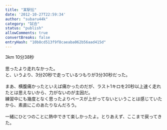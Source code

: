 ```yaml
---
title: "某駅伝"
date: '2012-10-27T22:59:34'
author: "subaru44k"
category: "試合"
status: "publish"
allowComments: true
convertBreaks: false
entryHash: "10b8cd513f9f8caeaba062b56aad415d"
---
```

3km 10分38秒<br>
<br>
思ったより走れなかった。<br>
と、いうより、3分20秒で走っているつもりが3分30秒だった。<br>
<br>
まあ、横腹痛かったといえば痛かったのだが、ラスト1キロを20秒以上速く走れたとは思えないから、力がないのが主因だ。<br>
練習中にも幾度となく思ったよりペースが上がってないということは感じていたから、素直にこのあたりなんだろう。<br>
<br>
一緒にひとつのことに熱中できて楽しかったよ。とりあえず、ここまで戻ってきた。
